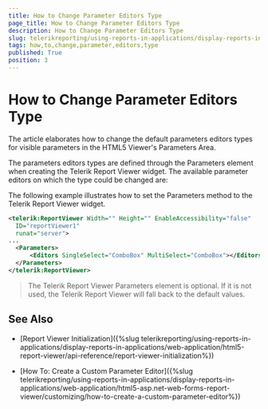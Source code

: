 ```yaml
---
title: How to Change Parameter Editors Type
page_title: How to Change Parameter Editors Type 
description: How to Change Parameter Editors Type
slug: telerikreporting/using-reports-in-applications/display-reports-in-applications/web-application/html5-asp.net-web-forms-report-viewer/customizing/how-to-change-parameter-editors-type
tags: how,to,change,parameter,editors,type
published: True
position: 3
---
```


# How to Change Parameter Editors Type

The article elaborates how to change the default parameters editors types for visible parameters in the HTML5 Viewer's Parameters Area. 

The parameters editors types are defined through the Parameters element when creating the Telerik Report Viewer widget. The available parameter editors on which the type could be changed are: 

The following example illustrates how to set the Parameters method to the Telerik Report Viewer widget. 
    
````xml
<telerik:ReportViewer Width="" Height="" EnableAccessibility="false"
  ID="reportViewer1"
  runat="server">
...
  <Parameters>
      <Editors SingleSelect="ComboBox" MultiSelect="ComboBox"></Editors>
  </Parameters>
</telerik:ReportViewer>
````

> The Telerik Report Viewer Parameters element is optional. If it is not used, the Telerik Report Viewer will fall back to the default values. 

## See Also

* [Report Viewer Initialization]({%slug telerikreporting/using-reports-in-applications/display-reports-in-applications/web-application/html5-report-viewer/api-reference/report-viewer-initialization%})

* [How To: Create a Custom Parameter Editor]({%slug telerikreporting/using-reports-in-applications/display-reports-in-applications/web-application/html5-asp.net-web-forms-report-viewer/customizing/how-to-create-a-custom-parameter-editor%})
